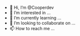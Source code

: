 - 👋 Hi, I’m @Cooperdev
- 👀 I’m interested in ...
- 🌱 I’m currently learning ...
- 💞️ I’m looking to collaborate on ...
- 📫 How to reach me ...

<!---
liyuezu/liyuezu is a ✨ special ✨ repository because its `README.md` (this file) appears on your GitHub profile.
You can click the Preview link to take a look at your changes.
--->
